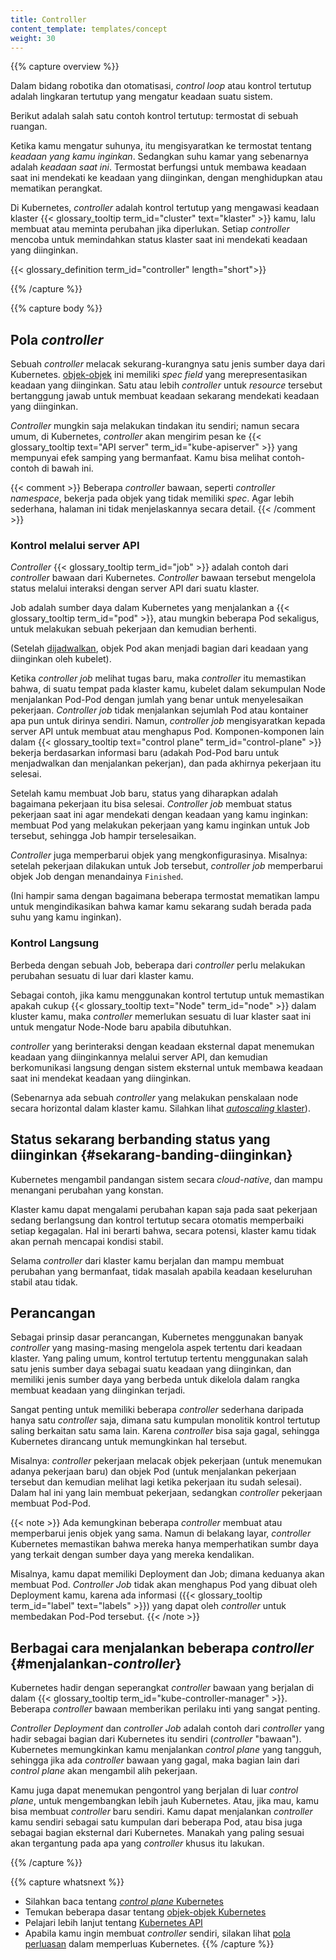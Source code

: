 ```yaml
---
title: Controller
content_template: templates/concept
weight: 30
---
```


{{% capture overview %}}

Dalam bidang robotika dan otomatisasi, _control loop_ atau kontrol tertutup
adalah lingkaran tertutup yang mengatur keadaan suatu sistem.

Berikut adalah salah satu contoh kontrol tertutup: termostat di sebuah ruangan.

Ketika kamu mengatur suhunya, itu mengisyaratkan ke termostat tentang _keadaan
yang kamu inginkan_. Sedangkan suhu kamar yang sebenarnya adalah _keadaan saat
ini_. Termostat berfungsi untuk membawa keadaan saat ini mendekati ke keadaan
yang diinginkan, dengan menghidupkan atau mematikan perangkat.

Di Kubernetes, _controller_ adalah kontrol tertutup yang mengawasi keadaan
klaster {{< glossary_tooltip term_id="cluster" text="klaster" >}} kamu, lalu
membuat atau meminta perubahan jika diperlukan. Setiap _controller_ mencoba
untuk memindahkan status klaster saat ini mendekati keadaan yang diinginkan.

{{< glossary_definition term_id="controller" length="short">}}

{{% /capture %}}

{{% capture body %}}

## Pola _controller_

Sebuah _controller_ melacak sekurang-kurangnya satu jenis sumber daya dari
Kubernetes.
[objek-objek](/docs/concepts/overview/working-with-objects/kubernetes-objects/)
ini memiliki _spec field_ yang merepresentasikan keadaan yang diinginkan. Satu
atau lebih _controller_ untuk _resource_ tersebut bertanggung jawab untuk
membuat keadaan sekarang mendekati keadaan yang diinginkan.

_Controller_ mungkin saja melakukan tindakan itu sendiri; namun secara umum, di
Kubernetes, _controller_ akan mengirim pesan ke
{{< glossary_tooltip text="API server" term_id="kube-apiserver" >}} yang
mempunyai efek samping yang bermanfaat. Kamu bisa melihat contoh-contoh di bawah
ini.

{{< comment >}} Beberapa _controller_ bawaan, seperti _controller namespace_,
bekerja pada objek yang tidak memiliki _spec_. Agar lebih sederhana, halaman ini
tidak menjelaskannya secara detail. {{< /comment >}}

### Kontrol melalui server API

_Controller_ {{< glossary_tooltip term_id="job" >}} adalah contoh dari
_controller_ bawaan dari Kubernetes. _Controller_ bawaan tersebut mengelola
status melalui interaksi dengan server API dari suatu klaster.

Job adalah sumber daya dalam Kubernetes yang menjalankan a
{{< glossary_tooltip term_id="pod" >}}, atau mungkin beberapa Pod sekaligus,
untuk melakukan sebuah pekerjaan dan kemudian berhenti.

(Setelah [dijadwalkan](../../../../en/docs/concepts/scheduling/), objek Pod akan
menjadi bagian dari keadaan yang diinginkan oleh kubelet).

Ketika _controller job_ melihat tugas baru, maka _controller_ itu memastikan
bahwa, di suatu tempat pada klaster kamu, kubelet dalam sekumpulan Node
menjalankan Pod-Pod dengan jumlah yang benar untuk menyelesaikan pekerjaan.
_Controller job_ tidak menjalankan sejumlah Pod atau kontainer apa pun untuk
dirinya sendiri. Namun, _controller job_ mengisyaratkan kepada server API untuk
membuat atau menghapus Pod. Komponen-komponen lain dalam
{{< glossary_tooltip text="control plane" term_id="control-plane" >}} bekerja
berdasarkan informasi baru (adakah Pod-Pod baru untuk menjadwalkan dan
menjalankan pekerjan), dan pada akhirnya pekerjaan itu selesai.

Setelah kamu membuat Job baru, status yang diharapkan adalah bagaimana pekerjaan
itu bisa selesai. _Controller job_ membuat status pekerjaan saat ini agar
mendekati dengan keadaan yang kamu inginkan: membuat Pod yang melakukan
pekerjaan yang kamu inginkan untuk Job tersebut, sehingga Job hampir
terselesaikan.

_Controller_ juga memperbarui objek yang mengkonfigurasinya. Misalnya: setelah
pekerjaan dilakukan untuk Job tersebut, _controller job_ memperbarui objek Job
dengan menandainya `Finished`.

(Ini hampir sama dengan bagaimana beberapa termostat mematikan lampu untuk
mengindikasikan bahwa kamar kamu sekarang sudah berada pada suhu yang kamu
inginkan).

### Kontrol Langsung

Berbeda dengan sebuah Job, beberapa dari _controller_ perlu melakukan perubahan
sesuatu di luar dari klaster kamu.

Sebagai contoh, jika kamu menggunakan kontrol tertutup untuk memastikan apakah
cukup {{< glossary_tooltip text="Node" term_id="node" >}} dalam kluster kamu,
maka _controller_ memerlukan sesuatu di luar klaster saat ini untuk mengatur
Node-Node baru apabila dibutuhkan.

_controller_ yang berinteraksi dengan keadaan eksternal dapat menemukan keadaan
yang diinginkannya melalui server API, dan kemudian berkomunikasi langsung
dengan sistem eksternal untuk membawa keadaan saat ini mendekat keadaan yang
diinginkan.

(Sebenarnya ada sebuah _controller_ yang melakukan penskalaan node secara
horizontal dalam klaster kamu. Silahkan lihat
[_autoscaling_ klaster](/docs/tasks/administer-cluster/cluster-management/#cluster-autoscaling)).

## Status sekarang berbanding status yang diinginkan {#sekarang-banding-diinginkan}

Kubernetes mengambil pandangan sistem secara _cloud-native_, dan mampu menangani
perubahan yang konstan.

Klaster kamu dapat mengalami perubahan kapan saja pada saat pekerjaan sedang
berlangsung dan kontrol tertutup secara otomatis memperbaiki setiap kegagalan.
Hal ini berarti bahwa, secara potensi, klaster kamu tidak akan pernah mencapai
kondisi stabil.

Selama _controller_ dari klaster kamu berjalan dan mampu membuat perubahan yang
bermanfaat, tidak masalah apabila keadaan keseluruhan stabil atau tidak.

## Perancangan

Sebagai prinsip dasar perancangan, Kubernetes menggunakan banyak _controller_
yang masing-masing mengelola aspek tertentu dari keadaan klaster. Yang paling
umum, kontrol tertutup tertentu menggunakan salah satu jenis sumber daya sebagai
suatu keadaan yang diinginkan, dan memiliki jenis sumber daya yang berbeda untuk
dikelola dalam rangka membuat keadaan yang diinginkan terjadi.

Sangat penting untuk memiliki beberapa _controller_ sederhana daripada hanya
satu _controller_ saja, dimana satu kumpulan monolitik kontrol tertutup saling
berkaitan satu sama lain. Karena _controller_ bisa saja gagal, sehingga
Kubernetes dirancang untuk memungkinkan hal tersebut.

Misalnya: _controller_ pekerjaan melacak objek pekerjaan (untuk menemukan adanya
pekerjaan baru) dan objek Pod (untuk menjalankan pekerjaan tersebut dan kemudian
melihat lagi ketika pekerjaan itu sudah selesai). Dalam hal ini yang lain
membuat pekerjaan, sedangkan _controller_ pekerjaan membuat Pod-Pod.

{{< note >}} Ada kemungkinan beberapa _controller_ membuat atau memperbarui
jenis objek yang sama. Namun di belakang layar, _controller_ Kubernetes
memastikan bahwa mereka hanya memperhatikan sumbr daya yang terkait dengan
sumber daya yang mereka kendalikan.

Misalnya, kamu dapat memiliki Deployment dan Job; dimana keduanya akan membuat
Pod. _Controller Job_ tidak akan menghapus Pod yang dibuat oleh Deployment kamu,
karena ada informasi ({{< glossary_tooltip term_id="label" text="labels" >}})
yang dapat oleh _controller_ untuk membedakan Pod-Pod tersebut. {{< /note >}}

## Berbagai cara menjalankan beberapa _controller_ {#menjalankan-_controller_}

Kubernetes hadir dengan seperangkat _controller_ bawaan yang berjalan di dalam
{{< glossary_tooltip term_id="kube-controller-manager" >}}. Beberapa
_controller_ bawaan memberikan perilaku inti yang sangat penting.

_Controller Deployment_ dan _controller Job_ adalah contoh dari _controller_
yang hadir sebagai bagian dari Kubernetes itu sendiri (_controller_ "bawaan").
Kubernetes memungkinkan kamu menjalankan _control plane_ yang tangguh, sehingga
jika ada _controller_ bawaan yang gagal, maka bagian lain dari _control plane_
akan mengambil alih pekerjaan.

Kamu juga dapat menemukan pengontrol yang berjalan di luar _control plane_,
untuk mengembangkan lebih jauh Kubernetes. Atau, jika mau, kamu bisa membuat
_controller_ baru sendiri. Kamu dapat menjalankan _controller_ kamu sendiri
sebagai satu kumpulan dari beberapa Pod, atau bisa juga sebagai bagian eksternal
dari Kubernetes. Manakah yang paling sesuai akan tergantung pada apa yang
_controller_ khusus itu lakukan.

{{% /capture %}}

{{% capture whatsnext %}}

- Silahkan baca tentang
  [_control plane_ Kubernetes](/docs/concepts/#kubernetes-control-plane)
- Temukan beberapa dasar tentang
  [objek-objek Kubernetes](/docs/concepts/#kubernetes-objects)
- Pelajari lebih lanjut tentang
  [Kubernetes API](/docs/concepts/overview/kubernetes-api/)
- Apabila kamu ingin membuat _controller_ sendiri, silakan lihat
  [pola perluasan](/docs/concepts/extend-kubernetes/extend-cluster/#extension-patterns)
  dalam memperluas Kubernetes. {{% /capture %}}
